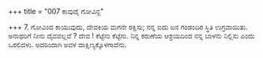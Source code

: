 +++
title = "007 ಕಾವುದೈ ಗೋವಿನ್ದ"

+++
7. ಗೋವಿಂದ ಕಾಯುವುದು, ದೇವಕಿಯ ಮಗನೇ ರಕ್ಷಿಸು; ನನ್ನ ಐದು ಜನ ಗಂಡಂದಿರ ಸ್ಥಿತಿ ಉಗ್ರವಾಯಿತು. ಅನಾಥರಿಗೆ ನೀನು ದೈವವಲ್ಲವೆ ? ದೇವ ! ಕೆಟ್ಟೆನು ಕೆಟ್ಟೆನು. ನಿನ್ನ ಕರುಣೆಯ ಆಶ್ರಯದಿಂದ ನನ್ನ ಬಾಳನು ನಿಲ್ಲಿಸು ಎಂದು ಒರಲಿದಳು. ಅದರಿಂದಾಗಿ ಅವಳ ದಾಕ್ಷಿಣ್ಯಕ್ಕೊಳಗಾದೆನು.